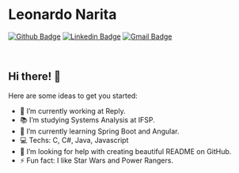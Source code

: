 # Leonardo Narita

[![Github Badge](https://img.shields.io/badge/-Github-000?style=flat-square&logo=Github&logoColor=white&link=https://github.com/leonarita)](https://github.com/leonarita)
[![Linkedin Badge](https://img.shields.io/badge/-LinkedIn-blue?style=flat-square&logo=Linkedin&logoColor=white&link=https://www.linkedin.com/in/leonardo-narita-0949b418b/)](https://www.linkedin.com/in/leonardo-narita-0949b418b/)
[![Gmail Badge](https://img.shields.io/badge/-Gmail-c14438?style=flat-square&logo=Gmail&logoColor=white&link=mailto:leo_narita@hotmail.com)](mailto:leo_narita@hotmail.com/)

<br/>

## Hi there! 👋 

<!--
**leonarita/leonarita** is a ✨ _special_ ✨ repository because its `README.md` (this file) appears on your GitHub profile.

Here are some ideas to get you started:

- 🔭 I’m currently working on ...
- 🌱 I’m currently learning ...
- 👯 I’m looking to collaborate on ...
- 🤔 I’m looking for help with ...
- 💬 Ask me about ...
- 📫 How to reach me: ...
- 😄 Pronouns: ...
- ⚡ Fun fact: ...
-->


Here are some ideas to get you started:

- 🔭 I’m currently working at Reply.
- 📚 I’m studying Systems Analysis at IFSP.
- 🌱 I’m currently learning Spring Boot and Angular.
- 💻 Techs: C, C#, Java, Javascript
- 🤔 I’m looking for help with creating beautiful README on GitHub.
- ⚡ Fun fact: I like Star Wars and Power Rangers.

